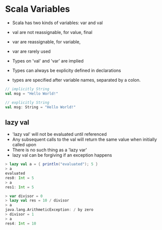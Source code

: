 # Scala Variables

- Scala has two kinds of variables: var and val

- val are not reassignable, for value, final

- var are reassignable, for variable,

- var are rarely used

- Types on 'val' and 'var' are implied

- Types can always be explicity defined in declarations

- types are specified after variable names, separated by a colon.


```scala
// implicitly String
val msg = "Hello World!"

// explicitly String
val msg: String = "Hello World!"
```

## lazy val

- 'lazy val' will not be evaluated until referenced
- Any subsequent calls to the val will return the same value when initially called upon
- There is no such thing as a 'lazy var'
- lazy val can be forgiving if an exception happens


```scala
> lazy val a = { println("evaluated"); 5 }
> a
evaluated
res0: Int = 5
> a
res1: Int = 5

> var divisor = 0
> lazy val res = 10 / divisor
> a
java.lang.ArithmeticException: / by zero
> divisor = 1
> a
res4: Int = 10
```
